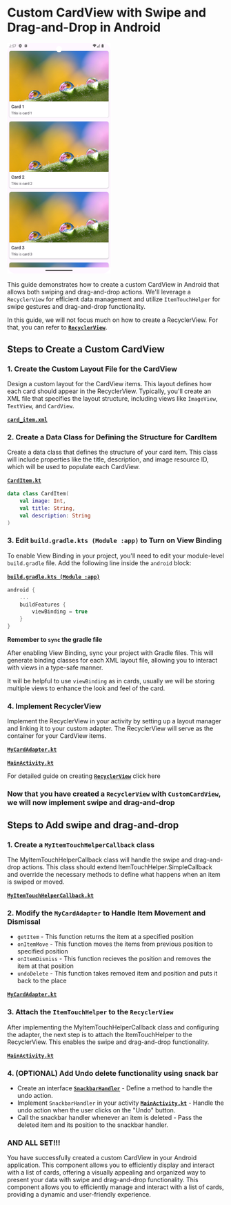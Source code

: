 
# Custom CardView with Swipe and Drag-and-Drop in Android

<img src="./Screenshot_20240827_145715.png" alt="image showing the output" width="240" />

This guide demonstrates how to create a custom CardView in Android that allows both swiping and drag-and-drop actions. We'll leverage a `RecyclerView` for efficient data management and utilize `ItemTouchHelper` for swipe gestures and drag-and-drop functionality.

In this guide, we will not focus much on how to create a RecyclerView. For that, you can refer to [**`RecyclerView`**](../3.RecyclerViewPractice/RecyclerViewPractice.md).

## Steps to Create a Custom CardView

### 1. Create the Custom Layout File for the CardView

Design a custom layout for the CardView items. This layout defines how each card should appear in the RecyclerView. Typically, you'll create an XML file that specifies the layout structure, including views like `ImageView`, `TextView`, and `CardView`.

[**`card_item.xml`**](./app/src/main/res/layout/custom_card_view.xml)

### 2. Create a Data Class for Defining the Structure for CardItem

Create a data class that defines the structure of your card item. This class will include properties like the title, description, and image resource ID, which will be used to populate each CardView.

[**`CardItem.kt`**](./app/src/main/java/com/example/mycardview/MainActivity.kt)

```kotlin
data class CardItem(
    val image: Int,
    val title: String,
    val description: String
)
```

### 3. Edit `build.gradle.kts (Module :app)` to Turn on View Binding

To enable View Binding in your project, you'll need to edit your module-level `build.gradle` file. Add the following line inside the `android` block:

[**`build.gradle.kts (Module :app)`**](./app/build.gradle.kts)

```kotlin
android {
    ...
    buildFeatures {
        viewBinding = true
    }
}
```
**Remember to `sync` the gradle file** 

After enabling View Binding, sync your project with Gradle files. This will generate binding classes for each XML layout file, allowing you to interact with views in a type-safe manner.

It will be helpful to use `viewBinding` as in cards, usually we will be storing multiple views to enhance the look and feel of the card.

### 4. Implement RecyclerView

Implement the RecyclerView in your activity by setting up a layout manager and linking it to your custom adapter. The RecyclerView will serve as the container for your CardView items.

[**`MyCardAdapter.kt`**](./app/src/main/java/com/example/mycardview/RecyclerViewUtils.kt)

[**`MainActivity.kt`**](./app/src/main/java/com/example/mycardview/MainActivity.kt)

For detailed guide on creating [**`RecyclerView`**](../3.RecyclerViewPractice/RecyclerViewPractice.md) click here


### Now that you have created a `RecyclerView` with `CustomCardView`, we will now implement swipe and drag-and-drop

## Steps to Add swipe and drag-and-drop

### 1. Create a `MyItemTouchHelperCallback` class

The MyItemTouchHelperCallback class will handle the swipe and drag-and-drop actions. This class should extend ItemTouchHelper.SimpleCallback and override the necessary methods to define what happens when an item is swiped or moved.

[**`MyItemTouchHelperCallback.kt`**](./app/src/main/java/com/example/mycardview/MyItemTouchHelperCallback.kt)

### 2. Modify the `MyCardAdapter` to Handle Item Movement and Dismissal

- `getItem` - This function returns the item at a specified position
- `onItemMove` - This function moves the items from previous position to specified position
- `onItemDismiss` - This function recieves the position and removes the item at that position
- `undoDelete` - This function takes removed item and position and puts it back to the place

[**`MyCardAdapter.kt`**](./app/src/main/java/com/example/mycardview/RecyclerViewUtils.kt)

### 3. Attach the `ItemTouchHelper` to the `RecyclerView`

After implementing the MyItemTouchHelperCallback class and configuring the adapter, the next step is to attach the ItemTouchHelper to the RecyclerView. This enables the swipe and drag-and-drop functionality.

[**`MainActivity.kt`**](./app/src/main/java/com/example/mycardview/MainActivity.kt)

### 4. (OPTIONAL) Add Undo delete functionality using snack bar

- Create an interface [**`SnackbarHandler`**](./app/src/main/java/com/example/mycardview/MyItemTouchHelperCallback.kt) - Define a method to handle the undo action.
- Implement `SnackbarHandler` in your activity 
[**`MainActivity.kt`**](./app/src/main/java/com/example/mycardview/MainActivity.kt) - Handle the undo action when the user clicks on the "Undo" button.
- Call the snackbar handler whenever an item is deleted - Pass the deleted item and its position to the snackbar handler.

### AND ALL SET!!!

You have successfully created a custom CardView in your Android application. This component allows you to efficiently display and interact with a list of cards, offering a visually appealing and organized way to present your data with swipe and drag-and-drop functionality. This component allows you to efficiently manage and interact with a list of cards, providing a dynamic and user-friendly experience.